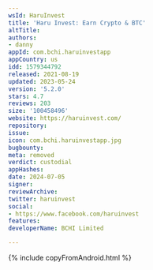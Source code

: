 ```yaml
---
wsId: HaruInvest
title: 'Haru Invest: Earn Crypto & BTC'
altTitle: 
authors:
- danny
appId: com.bchi.haruinvestapp
appCountry: us
idd: 1579344792
released: 2021-08-19
updated: 2023-05-24
version: '5.2.0'
stars: 4.7
reviews: 203
size: '100458496'
website: https://haruinvest.com/
repository: 
issue: 
icon: com.bchi.haruinvestapp.jpg
bugbounty: 
meta: removed
verdict: custodial
appHashes: 
date: 2024-07-05
signer: 
reviewArchive: 
twitter: haruinvest
social:
- https://www.facebook.com/haruinvest
features: 
developerName: BCHI Limited

---
```


{% include copyFromAndroid.html %}

